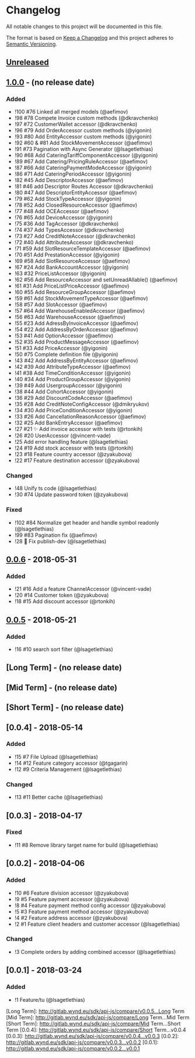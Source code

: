 # Changelog
All notable changes to this project will be documented in this file.

The format is based on [Keep a Changelog](http://keepachangelog.com/en/1.0.0/)
and this project adheres to [Semantic Versioning](http://semver.org/spec/v2.0.0.html).


<!-- DO NOT EDIT THIS. -->
<!-- This file is generated by gitlab-changelog-generator -->
## [Unreleased]

## [1.0.0] - (no release date)
### Added
- !100 #76 Linked all merged models (@aefimov)
- !98 #78 Compete Invoice custom methods (@dkravchenko)
- !97 #72 CustomerWallet accessor (@dkravchenko)
- !96 #79 Add OrderAccessor custom methods (@yigonin)
- !93 #80 Add EntityAccessor custom methods (@yigonin)
- !92 #60 & #81 Add StockMovementAccessor (@aefimov)
- !91 #73 Pagination with Async Generator (@lsagetlethias)
- !90 #68 Add CateringTariffComponentAccessor (@yigonin)
- !89 #67 Add Catering/PricingRuleAccessor (@aefimov)
- !87 #66 Add CateringPaymentModeAccessor (@yigonin)
- !86 #71 Add CateringPeriodAccessor (@yigonin)
- !82 #45 Add DescriptorAccessor (@aefimov)
- !81 #46  add Descriptor Routes Accessor (@dkravchenko)
- !80 #47 Add DescriptorEntityAccessor (@aefimov)
- !79 #62 Add StockTypeAccessor (@yigonin)
- !78 #52 Add ClosedResourceAccessor (@aefimov)
- !77 #48 Add OCEAccessor (@aefimov)
- !76 #65 Add DeviceAccessor (@yigonin)
- !75 #36 Add TagAccessor (@dkravchenko)
- !74 #37 Add TypesAccessor (@dkravchenko)
- !73 #27 Add CreditNoteAccessor (@dkravchenko)
- !72 #40 Add AttributesAccessor (@dkravchenko)
- !71 #59 Add SlotResourceTemplateAccessor (@aefimov)
- !70 #51 Add PrestationAccessor (@yigonin)
- !69 #58 Add SlotResourceAccessor (@aefimov)
- !67 #24 Add BankAccountAccessor (@yigonin)
- !63 #32 PriceListAccessor (@yigonin)
- !62 #56 Add ResourceAccessor and setUnreadAllable() (@aefimov)
- !61 #31 Add PriceListPriceAccessor (@aefimov)
- !60 #55 Add ResourceGroupAccessor (@aefimov)
- !59 #61 Add StockMovementTypeAccessor (@aefimov)
- !58 #57 Add SlotAccessor (@aefimov)
- !57 #64 Add WarehouseEnabledAccessor (@aefimov)
- !56 #63 Add WarehouseAccessor (@aefimov)
- !55 #23 Add AdressByInvoiceAccessor (@aefimov)
- !54 #22 Add AddressByOrderAccessor (@aefimov)
- !53 #41 Add OptionAccessor (@aefimov)
- !52 #35 Add ProductMessageAccessor (@aefimov)
- !51 #33 Add PriceAccessor (@yigonin)
- !50 #75 Сomplete definition file (@yigonin)
- !43 #42 Add AddressByEntityAccessor (@aefimov)
- !42 #39 Add AttributeTypeAccessor (@aefimov)
- !41 #38 Add TimeConditionAccessor (@yigonin)
- !40 #34 Add ProductGroupAccessor (@yigonin)
- !39 #49 Add UsergroupAccessor (@yigonin)
- !38 #44 Add CohortAccessor (@yigonin)
- !36 #29 Add DiscountCodeAccessor (@aefimov)
- !35 #28 Add CreditNoteConfigAccessor (@dmikryukov)
- !34 #30 Add PriceConditionAccessor (@yigonin)
- !33 #26 Add CancellationReasonAccessor (@aefimov)
- !32 #25 Add BankEntryAccessor (@aefimov)
- !27 #21 :sparkles: Add invoice accessor with tests (@rtonkih)
- !26 #20 UserAccessor (@vincent-vade)
- !25 Add error handling feature (@lsagetlethias)
- !24 #19 Add stock accessor with tests (@rtonkih)
- !23 #18 Feature country accessor (@zyakubova)
- !22 #17 Feature destination accessor (@zyakubova)

### Changed
- !48 Unify ts code (@lsagetlethias)
- !30 #74 Update password token (@zyakubova)

### Fixed
- !102 #84 Normalize get header and handle symbol readonly (@lsagetlethias)
- !99 #83 Pagination fix (@aefimov)
- !28 :green_heart: Fix publish-dev (@lsagetlethias)

## [0.0.6] - 2018-05-31
### Added
- !21 #16 Add a feature ChannelAccessor (@vincent-vade)
- !20 #14 Customer token (@zyakubova)
- !18 #15 Add discount accessor (@rtonkih)

## [0.0.5] - 2018-05-21
### Added
- !16 #10 search sort filter (@lsagetlethias)

## [Long Term] - (no release date)
## [Mid Term] - (no release date)
## [Short Term] - (no release date)
## [0.0.4] - 2018-05-14
### Added
- !15 #7 File Upload (@lsagetlethias)
- !14 #12 Feature category accessor (@tgagarin)
- !12 #9 Criteria Management (@lsagetlethias)

### Changed
- !13 #11 Better cache (@lsagetlethias)

## [0.0.3] - 2018-04-17
### Fixed
- !11 #8 Remove library target name for build (@lsagetlethias)

## [0.0.2] - 2018-04-06
### Added
- !10 #6 Feature division accessor (@zyakubova)
- !9 #5 Feature payment accessor (@zyakubova)
- !8 #4 Feature payment method config accessor (@zyakubova)
- !5 #3 Feature payment method accessor (@zyakubova)
- !4 #2 Feature address accessor (@zyakubova)
- !2 #1 Feature client headers and customer accessor (@lsagetlethias)

### Changed
- !3 Complete orders by adding combined accessor (@lsagetlethias)

## [0.0.1] - 2018-03-24
### Added
- !1 Feature/tu (@lsagetlethias)


[Unreleased]: http://gitlab.wynd.eu/sdk/api-js/compare/v0.0.1...HEAD
[1.0.0]: http://gitlab.wynd.eu/sdk/api-js/commits/v1.0.0
[0.0.6]: http://gitlab.wynd.eu/sdk/api-js/compare/v1.0.0...v0.0.6
[0.0.5]: http://gitlab.wynd.eu/sdk/api-js/compare/v0.0.6...v0.0.5
[Long Term]: http://gitlab.wynd.eu/sdk/api-js/compare/v0.0.5...Long Term
[Mid Term]: http://gitlab.wynd.eu/sdk/api-js/compare/Long Term...Mid Term
[Short Term]: http://gitlab.wynd.eu/sdk/api-js/compare/Mid Term...Short Term
[0.0.4]: http://gitlab.wynd.eu/sdk/api-js/compare/Short Term...v0.0.4
[0.0.3]: http://gitlab.wynd.eu/sdk/api-js/compare/v0.0.4...v0.0.3
[0.0.2]: http://gitlab.wynd.eu/sdk/api-js/compare/v0.0.3...v0.0.2
[0.0.1]: http://gitlab.wynd.eu/sdk/api-js/compare/v0.0.2...v0.0.1
